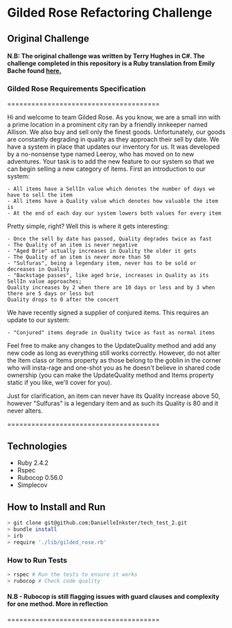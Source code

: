 # Gilded Rose Refactoring Challenge

## Original Challenge 
#### N.B: The original challenge was written by Terry Hughes in C#. The challenge completed in this repository is a Ruby translation from Emily Bache found [here.](https://github.com/emilybache/GildedRose-Refactoring-Kata "Translated code source")

### Gilded Rose Requirements Specification
======================================

Hi and welcome to team Gilded Rose. As you know, we are a small inn with a prime location in a
prominent city ran by a friendly innkeeper named Allison. We also buy and sell only the finest goods.
Unfortunately, our goods are constantly degrading in quality as they approach their sell by date. We
have a system in place that updates our inventory for us. It was developed by a no-nonsense type named
Leeroy, who has moved on to new adventures. Your task is to add the new feature to our system so that
we can begin selling a new category of items. First an introduction to our system:

	- All items have a SellIn value which denotes the number of days we have to sell the item
	- All items have a Quality value which denotes how valuable the item is
	- At the end of each day our system lowers both values for every item

Pretty simple, right? Well this is where it gets interesting:

	- Once the sell by date has passed, Quality degrades twice as fast
	- The Quality of an item is never negative
	- "Aged Brie" actually increases in Quality the older it gets
	- The Quality of an item is never more than 50
	- "Sulfuras", being a legendary item, never has to be sold or decreases in Quality
	- "Backstage passes", like aged brie, increases in Quality as its SellIn value approaches;
	Quality increases by 2 when there are 10 days or less and by 3 when there are 5 days or less but
	Quality drops to 0 after the concert

We have recently signed a supplier of conjured items. This requires an update to our system:

	- "Conjured" items degrade in Quality twice as fast as normal items

Feel free to make any changes to the UpdateQuality method and add any new code as long as everything
still works correctly. However, do not alter the Item class or Items property as those belong to the
goblin in the corner who will insta-rage and one-shot you as he doesn't believe in shared code
ownership (you can make the UpdateQuality method and Items property static if you like, we'll cover
for you).

Just for clarification, an item can never have its Quality increase above 50, however "Sulfuras" is a
legendary item and as such its Quality is 80 and it never alters.

======================================

## Technologies
* Ruby 2.4.2
* Rspec
* Rubocop 0.56.0
* Simplecov

## How to Install and Run
```bash
> git clone git@github.com:DanielleInkster/tech_test_2.git
> bundle install
> irb
> require './lib/gilded_rose.rb'
```
### How to Run Tests
```bash
> rspec # Run the tests to ensure it works
> rubocop # Check code quality
```
#### N.B - Rubocop is still flagging issues with guard clauses and complexity for one method. More in reflection

======================================
